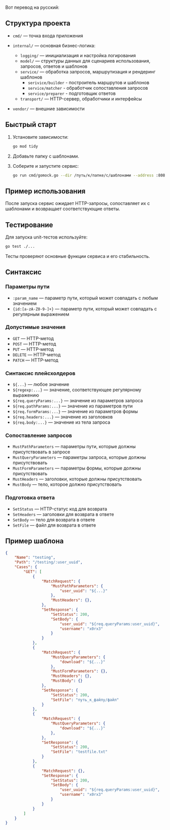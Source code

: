 Вот перевод на русский:

## Структура проекта

- `cmd/` — точка входа приложения  
- `internal/` — основная бизнес-логика:
  - `logging/` — инициализация и настройка логирования
  - `model/` — структуры данных для сценариев использования, запросов, ответов и шаблонов
  - `service/` — обработка запросов, маршрутизация и рендеринг шаблонов
    - `serivice/builder` - построитель маршрутов и шаблонов
    - `service/matcher` - обработчик сопоставления запросов
    - `service/preparer` - подготовщик ответов
  - `transport/` — HTTP-сервер, обработчики и интерфейсы

- `vendor/` — внешние зависимости

## Быстрый старт

1. Установите зависимости:
    ```sh
    go mod tidy
    ```

2. Добавьте папку с шаблонами.

3. Соберите и запустите сервис:
    ```sh
    go run cmd/gomock.go --dir /путь/к/папке/с/шаблонами --address :8080
    ```

## Пример использования

После запуска сервис ожидает HTTP-запросы, сопоставляет их с шаблонами и возвращает соответствующие ответы.

## Тестирование

Для запуска unit-тестов используйте:
```sh
go test ./...
```
Тесты проверяют основные функции сервиса и его стабильность.

## Синтаксис 
### Параметры пути
- `:param_name` — параметр пути, который может совпадать с любым значением
- `{id:[a-zA-Z0-9-]+}` — параметр пути, который может совпадать с регулярным выражением

### Допустимые значения
- `GET` — HTTP-метод
- `POST` — HTTP-метод
- `PUT` — HTTP-метод
- `DELETE` — HTTP-метод
- `PATCH` — HTTP-метод

### Синтаксис плейсхолдеров
- `${...}` — любое значение
- `${regexp:...}` — значение, соответствующее регулярному выражению
- `${req.queryParams:...}` — значение из параметров запроса
- `${req.pathParams:...}` — значение из параметров пути
- `${req.formParams:...}` — значение из параметров формы
- `${req.headers:...}` — значение из заголовков
- `${req.body:...}` — значение из тела запроса

### Сопоставление запросов
- `MustPathParameters` — параметры пути, которые должны присутствовать в запросе
- `MustQueryParameters` — параметры запроса, которые должны присутствовать
- `MustFormParameters` — параметры формы, которые должны присутствовать
- `MustHeaders` — заголовки, которые должны присутствовать
- `MustBody` — тело, которое должно присутствовать

### Подготовка ответа
- `SetStatus` — HTTP-статус код для возврата
- `SetHeaders` — заголовки для возврата в ответе
- `SetBody` — тело для возврата в ответе
- `SetFile` — файл для возврата в ответе

## Пример шаблона

```json
{
    "Name": "testing",
    "Path": "/testing/:user_uuid",
    "Cases": {
        "GET": [
            {
                "MatchRequest": {
                    "MustPathParameters": {
                        "user_uuid": "${...}"
                    },
                    "MustHeaders": {},
                },
                "SetResponse": {
                    "SetStatus": 200,
                    "SetBody": {
                        "user_uuid": "${req.queryParams:user_uuid}",
                        "username": "x0rx3"
                    }
                }
            },
            {
                "MatchRequest": {
                    "MustQueryParameters": {
                        "download": "${...}"
                    },
                    "MustFormParameters": {},
                    "MustHeaders": {},
                    "MustBody": {}
                },
                "SetResponse": {
                    "SetStatus": 200,
                    "SetFile": "путь_к_файлу/файл"
                }
            },
            {
                "MatchRequest": {
                    "MustQueryParameters": {
                        "download": "${...}"
                    },
                },
                "SetResponse": {
                    "SetStatus": 200,
                    "SetFile": "testfile.txt"
                }
            },
            {
                "MatchRequest": {},
                "SetResponse": {
                    "SetStatus": 200,
                    "SetBody": {
                        "user_uuid": "${req.queryParams:user_uuid}",
                        "username": "x0rx3"
                    }
                }
            }
        ]
    }
}
```